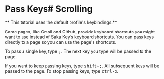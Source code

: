 # Pass Keys# Scrolling

** This tutorial uses the default profile's keybindings.**

Some pages, like Gmail and Github, provide keyboard shortcuts you might want to use instead of Saka Key's keyboard shortcuts. You can pass keys directly to a page so you can use the page's shortcuts.

To pass a single key, type <kbd>;</kbd>. The next key you type will be passed to the page.

If you want to keep passing keys, type <kbd>shift+;</kbd>. All subsequent keys  will be passed to the page. To stop passing keys, type <kbd>ctrl-x</kbd>.
